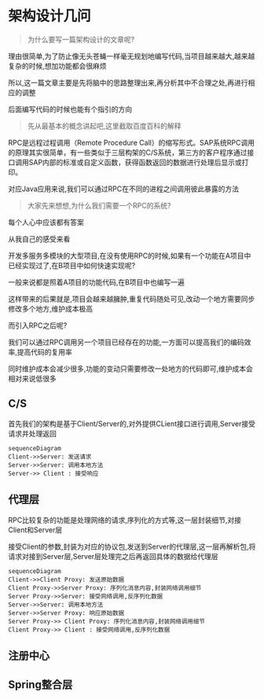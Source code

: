 # 架构设计几问

> 为什么要写一篇架构设计的文章呢?

理由很简单,为了防止像无头苍蝇一样毫无规划地编写代码,当项目越来越大,越来越复杂的时候,想加功能都会很麻烦

所以,这一篇文章主要是先将脑中的思路整理出来,再分析其中不合理之处,再进行相应的调整

后面编写代码的时候也能有个指引的方向



> 先从最基本的概念讲起吧,这里截取百度百科的解释

RPC是远程过程调用（Remote Procedure Call）的缩写形式。SAP系统RPC调用的原理其实很简单，有一些类似于三层构架的C/S系统，第三方的客户程序通过接口调用SAP内部的标准或自定义函数，获得函数返回的数据进行处理后显示或打印。



对应Java应用来说,我们可以通过RPC在不同的进程之间调用彼此暴露的方法



> 大家先来想想,为什么我们需要一个RPC的系统?



每个人心中应该都有答案

从我自己的感受来看

开发多服务多模块的大型项目,在没有使用RPC的时候,如果有一个功能在A项目中已经实现过了,在B项目中如何快速实现呢?

一般来说都是照着A项目的功能代码,在B项目中也编写一遍

这样带来的后果就是,项目会越来越臃肿,重复代码随处可见,改动一个地方需要同步修改多个地方,维护成本极高



而引入RPC之后呢?

我们可以通过RPC调用另一个项目已经存在的功能,一方面可以提高我们的编码效率,提高代码的复用率

同时维护成本会减少很多,功能的变动只需要修改一处地方的代码即可,维护成本会相对来说低很多



## C/S

首先我们的架构是基于Client/Server的,对外提供CLient接口进行调用,Server接受请求并处理返回

```mermaid
sequenceDiagram
Client->>Server: 发送请求
Server->>Server: 调用本地方法
Server->> Client : 接受响应
```

## 代理层

RPC比较复杂的功能是处理网络的请求,序列化的方式等,这一层封装细节,对接Client和Server层

接受Client的参数,封装为对应的协议包,发送到Server的代理层,这一层再解析包,将请求对接到Server层,Server层处理完之后再返回具体的数据给代理层

```mermaid
sequenceDiagram
Client->>Client Proxy: 发送原始数据
Client Proxy->>Server Proxy: 序列化消息内容,封装网络调用细节
Server Proxy->>Server: 接受网络调用,反序列化数据
Server->>Server: 调用本地方法
Server->>Server Proxy: 响应原始数据
Server Proxy->> Client Proxy: 序列化消息内容,封装网络调用细节
Client Proxy->> Client : 接受网络调用,反序列化数据
```

## 注册中心



## Spring整合层



